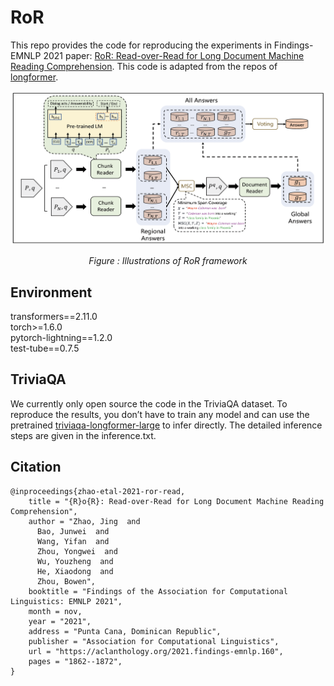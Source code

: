 # RoR
This repo provides the code for reproducing the experiments in Findings-EMNLP 2021 paper: [RoR: Read-over-Read for Long Document Machine Reading Comprehension](https://aclanthology.org/2021.findings-emnlp.160.pdf). This code is adapted from the repos of  [longformer](https://github.com/allenai/longformer).

<p align="center"><img src="/RoR.png" width=700></p>
<p align="center"><i>Figure : Illustrations of RoR framework</i></p>


## Environment
transformers==2.11.0 <br>
torch>=1.6.0 <br>
pytorch-lightning==1.2.0 <br>
test-tube==0.7.5 


## TriviaQA
We currently only open source the code in the TriviaQA dataset. To reproduce the results, you don’t have to train any model and can use the pretrained [triviaqa-longformer-large](https://ai2-s2-research.s3-us-west-2.amazonaws.com/longformer/triviaqa-longformer-large.tar.gz) to infer directly. The detailed inference steps are given in the inference.txt.


## Citation

```
@inproceedings{zhao-etal-2021-ror-read,
    title = "{R}o{R}: Read-over-Read for Long Document Machine Reading Comprehension",
    author = "Zhao, Jing  and
      Bao, Junwei  and
      Wang, Yifan  and
      Zhou, Yongwei  and
      Wu, Youzheng  and
      He, Xiaodong  and
      Zhou, Bowen",
    booktitle = "Findings of the Association for Computational Linguistics: EMNLP 2021",
    month = nov,
    year = "2021",
    address = "Punta Cana, Dominican Republic",
    publisher = "Association for Computational Linguistics",
    url = "https://aclanthology.org/2021.findings-emnlp.160",
    pages = "1862--1872",
}

```


